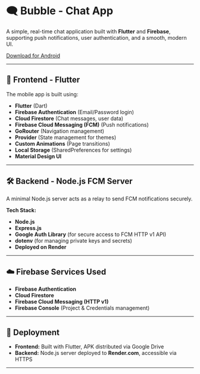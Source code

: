 # 🗨️ Bubble - Chat App

A simple, real-time chat application built with **Flutter** and **Firebase**, supporting push notifications, user authentication, and a smooth, modern UI.

[Download for Android](https://drive.google.com/file/d/1_TMf8mqqjPz21zwjuJaLINsSwq_TCR89/view?usp=drive_link)

---

## 📱 Frontend - Flutter

The mobile app is built using:

- **Flutter** (Dart)
- **Firebase Authentication** (Email/Password login)
- **Cloud Firestore** (Chat messages, user data)
- **Firebase Cloud Messaging (FCM)** (Push notifications)
- **GoRouter** (Navigation management)
- **Provider** (State management for themes)
- **Custom Animations** (Page transitions)
- **Local Storage** (SharedPreferences for settings)
- **Material Design UI**

---

## 🛠️ Backend - Node.js FCM Server

A minimal Node.js server acts as a relay to send FCM notifications securely.

**Tech Stack:**

- **Node.js**
- **Express.js**
- **Google Auth Library** (for secure access to FCM HTTP v1 API)
- **dotenv** (for managing private keys and secrets)
- **Deployed on Render**

---

## ☁️ Firebase Services Used

- **Firebase Authentication**
- **Cloud Firestore**
- **Firebase Cloud Messaging (HTTP v1)**
- **Firebase Console** (Project & Credentials management)

---

## 🚀 Deployment

- **Frontend:** Built with Flutter, APK distributed via Google Drive  
- **Backend:** Node.js server deployed to **Render.com**, accessible via HTTPS  

---
